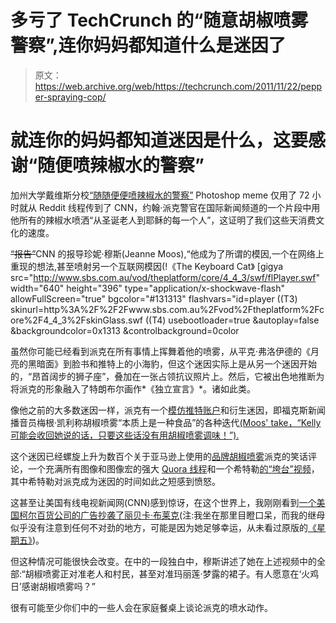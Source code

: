 # 多亏了 TechCrunch 的“随意胡椒喷雾警察”,连你妈妈都知道什么是迷因了

> 原文：<https://web.archive.org/web/https://techcrunch.com/2011/11/22/pepper-spraying-cop/>

# 就连你的妈妈都知道迷因是什么，这要感谢“随便喷辣椒水的警察”

加州大学戴维斯分校[“随随便便喷辣椒水的警察”](https://web.archive.org/web/20221007090129/http://knowyourmeme.com/photos/204840-pepper-spray-cop-casually-pepper-spray-everything-cop) Photoshop meme 仅用了 72 小时就从 Reddit 线程传到了 CNN，约翰·派克警官在国际新闻频道的一个片段中用他所有的辣椒水喷洒“从圣诞老人到耶稣的每一个人”，这证明了我们这些天消费文化的速度。

~~“报告”~~CNN 的报导珍妮·穆斯(Jeanne Moos),“他成为了所谓的模因,一个在网络上重现的想法,甚至喷射另一个互联网模因(!《The Keyboard Cat》
[gigya src="http://www.sbs.com.au/vod/theplatform/core/4_4_3/swf/flPlayer.swf" width="640" height="396" type="application/x-shockwave-flash" allowFullScreen="true" bgcolor="#131313" flashvars="id=player ((T3) skinurl=http%3A%2F%2F2Fwww.sbs.com.au%2Fvod%2Ftheplatform%2Fcore%2F4_4_3%2FskinGlass.swf ((T4) usebootloader=true &autoplay=false &backgroundcolor=0x1313 &controlbackground=0color

虽然你可能已经看到派克在所有事情上挥舞着他的喷雾，从平克·弗洛伊德的《月亮的黑暗面》到脸书和推特上的小海豹，但这个迷因实际上是从另一个迷因开始的，“昂首阔步的狮子座”，叠加在一张占领抗议照片上。然后，它被出色地推断为将派克的形象融入了特朗布尔画作*《独立宣言》*。诸如此类。

像他之前的大多数迷因一样，派克有一个[模仿推特账户](https://web.archive.org/web/20221007090129/https://twitter.com/#!/PepperSprayCop)和衍生迷因，即福克斯新闻播音员梅根·凯利称胡椒喷雾“本质上是一种食品”的各种迭代[(Moos' take，“Kelly 可能会收回她说的话，只要这些话没有用胡椒喷雾调味！”).](https://web.archive.org/web/20221007090129/http://knowyourmeme.com/photos/204840-pepper-spray-cop-casually-pepper-spray-everything-cop)

这个迷因已经螺旋上升为数百个关于亚马逊上使用的[品牌胡椒喷雾](https://web.archive.org/web/20221007090129/http://www.amazon.com/Defense-Technology-56895-Stream-Pepper/product-reviews/B0058EOAUE/ref=cm_cr_dp_all_helpful?ie=UTF8&showViewpoints=1&sortBy=bySubmissionDateDescending)派克的笑话评论，一个充满所有图像和图像宏的强大 [Quora 线程](https://web.archive.org/web/20221007090129/http://www.quora.com/Internet-Memes/What-are-the-best-Occupy-Cop-Casually-Pepper-Sprays-images)和一个希特勒[的“垮台”视频](https://web.archive.org/web/20221007090129/http://www.youtube.com/watch?v=iU7y81FBxu4)，其中希特勒对派克成为迷因的时间如此之短感到愤怒。

这甚至让美国有线电视新闻网(CNN)感到惊讶，在这个世界上，我刚刚看到[一个美国柯尔百货公司的广告抄袭了丽贝卡·布莱克](https://web.archive.org/web/20221007090129/http://theweek.com/article/index/221712/kohls-rebecca-black-commerical-most-annoying-black-friday-ad-ever)(注:我坐在那里目瞪口呆，而我的继母似乎没有注意到任何不对劲的地方，可能是因为她足够幸运，从未看过原版的[《星期五》](https://web.archive.org/web/20221007090129/http://www.youtube.com/watch?v=kfVsfOSbJY0))。

但这种情况可能很快会改变。在中的一段独白中，穆斯讲述了她在上述视频中的全部:“胡椒喷雾正对准老人和村民，甚至对准玛丽莲·梦露的裙子。有人愿意在‘火鸡日’感谢胡椒喷雾吗？”

很有可能至少你们中的一些人会在家庭餐桌上谈论派克的喷水动作。